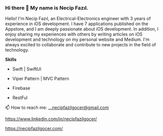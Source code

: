 ### Hi there 👋 My name is Necip Fazıl.
Hello! I'm Necip Fazıl, an Electrical-Electronics engineer with 3 years of experience in iOS development. I have 7 applications published on the Appstore, and I am deeply passionate about iOS development. In addition, I enjoy sharing my experiences with others by writing articles on iOS development and technology on my personal website and Medium. I'm always excited to collaborate and contribute to new projects in the field of technology.

******Skills******

- Swift | SwiftUI 

- Viper Pattern | MVC Pattern 

- Firebase 
    
- RestFul


📫 How to reach me: ...necipfazilgocer@gmail.com

https://www.linkedin.com/in/necipfazilgocer/

https://necipfazilgocer.com/



